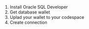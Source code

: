 1. Install Oracle SQL Developer
2. Get database wallet
3. Uplad your wallet to your codespace
4. Create connection